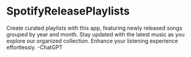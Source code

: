 # SpotifyReleasePlaylists
Create curated playlists with this app, featuring newly released songs grouped by year and month. Stay updated with the latest music as you explore our organized collection. Enhance your listening experience effortlessly. -ChatGPT
